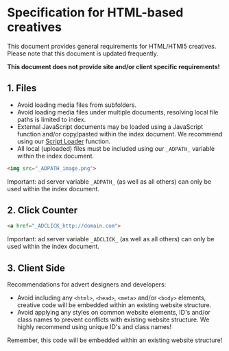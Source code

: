 # Specification for HTML-based creatives

This document provides general requirements for HTML/HTMl5 creatives. Please note that this document is updated frequently. 
 
**This document does not provide site and/or client specific requirements!**

## 1. Files
* Avoid loading media files from subfolders.
* Avoid loading media files under multiple documents, resolving local file paths is limited to index.
* External JavaScript documents may be loaded using a JavaScript function and/or copy/pasted within the index document. We recommend using our [Script Loader](http://www.github.com) function.
* All local (uploaded) files must be included using our `_ADPATH_` variable within the index document.

```html
<img src="_ADPATH_image.png">
```

Important: ad server variable `_ADPATH_` (as well as all others) can only be used within the index document.

## 2. Click Counter

```html
<a href="_ADCLICK_http://domain.com">
```

Important: ad server variable `_ADCLICK_` (as well as all others) can only be used within the index document.

## 3. Client Side

Recommendations for advert designers and developers:

* Avoid including any `<html>`, `<head>`, `<meta>` and/or `<body>` elements, creative code will be embedded within an existing website structure.
* Avoid applying any styles on common website elements, ID's and/or class names to prevent conflicts with existing website structure. We highly recommend using unique ID's and class names!

Remember, this code will be embedded within an existing website structure!
